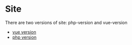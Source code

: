# Site

There are two versions of site: php-version and vue-version

- [vue version](https://github.com/teraaret/ar-site/tree/vue-version)
- [php version](https://github.com/teraaret/ar-site/tree/php-version)
